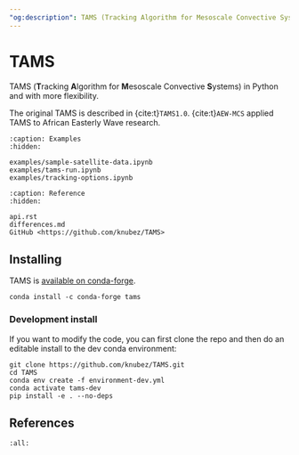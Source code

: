 ```yaml
---
"og:description": TAMS (Tracking Algorithm for Mesoscale Convective Systems) in Python
---
```


# TAMS

TAMS (**T**racking **A**lgorithm for **M**esoscale Convective **S**ystems) in Python and with more flexibility.

The original TAMS is described in {cite:t}`TAMS1.0`.
{cite:t}`AEW-MCS` applied TAMS to African Easterly Wave research.

```{toctree}
:caption: Examples
:hidden:

examples/sample-satellite-data.ipynb
examples/tams-run.ipynb
examples/tracking-options.ipynb
```

```{toctree}
:caption: Reference
:hidden:

api.rst
differences.md
GitHub <https://github.com/knubez/TAMS>
```

## Installing

TAMS is [available on conda-forge](https://anaconda.org/conda-forge/tams).

```{prompt} bash
conda install -c conda-forge tams
```

### Development install

If you want to modify the code, you can first clone the repo
and then do an editable install to the dev conda environment:

```{prompt} bash
git clone https://github.com/knubez/TAMS.git
cd TAMS
conda env create -f environment-dev.yml
conda activate tams-dev
pip install -e . --no-deps
```

## References

```{bibliography}
:all:
```
